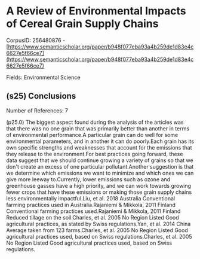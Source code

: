 # A Review of Environmental Impacts of Cereal Grain Supply Chains

CorpusID: 256480876 - [https://www.semanticscholar.org/paper/b948f077eba93a4b259de1d83e4c6627e5f66ce7](https://www.semanticscholar.org/paper/b948f077eba93a4b259de1d83e4c6627e5f66ce7)

Fields: Environmental Science

## (s25) Conclusions
Number of References: 7

(p25.0) The biggest aspect found during the analysis of the articles was that there was no one grain that was primarily better than another in terms of environmental performance.A particular grain can do well for some environmental parameters, and in another it can do poorly.Each grain has its own specific strengths and weaknesses that account for the emissions that they release to the environment.For best practices going forward, these data suggest that we should continue growing a variety of grains so that we don't create an excess of one particular pollutant.Another suggestion is that we determine which emissions we want to minimize and which ones we can give more leeway to.Currently, lower emissions such as ozone and greenhouse gasses have a high priority, and we can work towards growing fewer crops that have these emissions or making those grain supply chains less environmentally impactful.Liu, et al. 2018 Australia Conventional farming practices used in Australia.Rajaniemi & Mikkola, 2011 Finland Conventional farming practices used.Rajaniemi & Mikkola, 2011 Finland Reduced tillage on the soil.Charles, et al. 2005 No Region Listed Good agricultural practices, as stated by Swiss regulations.Yan, et al. 2014 China Average taken from 123 farms.Charles, et al. 2005 No Region Listed Good agricultural practices used, based on Swiss regulations.Charles, et al. 2005 No Region Listed Good agricultural practices used, based on Swiss regulations.
